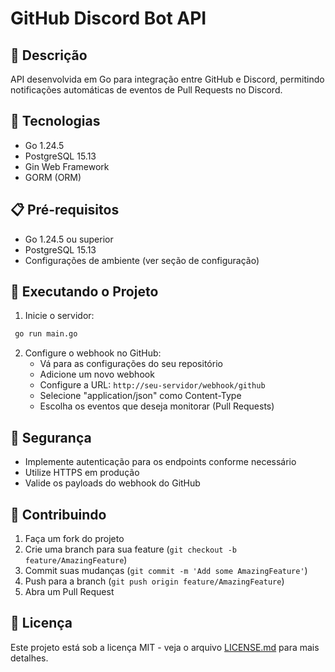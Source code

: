 # GitHub Discord Bot API

## 📝 Descrição
API desenvolvida em Go para integração entre GitHub e Discord, permitindo notificações automáticas de eventos de Pull Requests no Discord.

## 🚀 Tecnologias

- Go 1.24.5
- PostgreSQL 15.13
- Gin Web Framework
- GORM (ORM)

## 📋 Pré-requisitos

- Go 1.24.5 ou superior
- PostgreSQL 15.13
- Configurações de ambiente (ver seção de configuração)



## 🏃 Executando o Projeto

1. Inicie o servidor:
```bash
 go run main.go
```
2. Configure o webhook no GitHub:
    - Vá para as configurações do seu repositório
    - Adicione um novo webhook
    - Configure a URL: `http://seu-servidor/webhook/github`
    - Selecione "application/json" como Content-Type
    - Escolha os eventos que deseja monitorar (Pull Requests)

## 🔐 Segurança

- Implemente autenticação para os endpoints conforme necessário
- Utilize HTTPS em produção
- Valide os payloads do webhook do GitHub

## 🤝 Contribuindo

1. Faça um fork do projeto
2. Crie uma branch para sua feature (`git checkout -b feature/AmazingFeature`)
3. Commit suas mudanças (`git commit -m 'Add some AmazingFeature'`)
4. Push para a branch (`git push origin feature/AmazingFeature`)
5. Abra um Pull Request

## 📄 Licença

Este projeto está sob a licença MIT - veja o arquivo [LICENSE.md](LICENSE.md) para mais detalhes.
